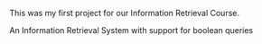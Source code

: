 This was my first project for our Information Retrieval Course.

An Information Retrieval System with support for boolean queries
